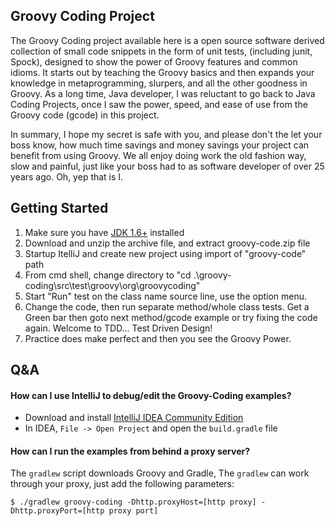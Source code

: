 ## Groovy Coding Project ##

The Groovy Coding project available here is a open source software derived
collection of small code snippets in the form of unit tests,
(including junit, Spock), designed to show the power of Groovy features and common idioms.
It starts out by teaching the Groovy basics and then expands your knowledge
in metaprogramming, slurpers, and all the other goodness in Groovy.
As a long time, Java developer, I was reluctant to go back to Java Coding Projects,
once I saw the power, speed, and ease of use from the Groovy code (gcode) in this project.

In summary, I hope my secret is safe with you, and please don't the let your boss know,
how much time savings and money savings your project can benefit from using Groovy.
We all enjoy doing work the old fashion way, slow and painful,
just like your boss had to as software developer of over 25 years ago.
Oh, yep that is I.

## Getting Started ##
1.  Make sure you have [JDK 1.6+][jdk] installed 
2.  Download and unzip the archive file, and extract groovy-code.zip file
3.  Startup ItelliJ and create new project using import of "groovy-code" path
4.  From cmd shell, change directory to "cd .\groovy-coding\src\test\groovy\org\groovycoding"
5.  Start "Run" test on the class name source line, use the option menu.
6.  Change the code, then run separate method/whole class tests.
    Get a Green bar then goto next method/gcode example or try fixing the code again.
    Welcome to TDD... Test Driven Design!
7.  Practice does make perfect and then you see the Groovy Power.

## Q&A ##

#### How can I use IntelliJ to debug/edit the Groovy-Coding examples? ####

* Download and install [IntelliJ IDEA Community Edition][ideac]
* In IDEA, `File -> Open Project` and open the `build.gradle` file

#### How can I run the examples from behind a proxy server? ####

The `gradlew` script downloads Groovy and Gradle,
The `gradlew` can work through your proxy, just add the following parameters:
```
$ ./gradlew groovy-coding -Dhttp.proxyHost=[http proxy] -Dhttp.proxyPort=[http proxy port]
```

[jdk]: http://www.oracle.com/technetwork/java/javase/downloads/index.html
[ideac]: http://www.jetbrains.com/idea/download/
